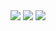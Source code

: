 <picture>
  <source media="(prefers-color-scheme: dark)" srcset="https://github-readme-stats-kappa-three-66.vercel.app/api?username=shimenga&show_icons=true&theme=onedark&include_all_commits=true&count_private=true&role=OWNER,ORGANIZATION_MEMBER,COLLABORATOR">
  <img src="https://github-readme-stats-kappa-three-66.vercel.app/api?username=shimenga&show_icons=true&include_all_commits=true&count_private=true&role=OWNER,ORGANIZATION_MEMBER,COLLABORATOR">
</picture>

<picture>
  <source media="(prefers-color-scheme: dark)" srcset="https://github-readme-stats-kappa-three-66.vercel.app/api/top-langs/?username=shimenga&layout=compact&theme=onedark&role=OWNER,ORGANIZATION_MEMBER&langs_count=10">
  <img src="https://github-readme-stats-kappa-three-66.vercel.app/api/top-langs/?username=shimenga&layout=compact&role=OWNER,ORGANIZATION_MEMBER&langs_count=10">
</picture>

<picture>
  <source media="(prefers-color-scheme: dark)" srcset="https://github-readme-stats-kappa-three-66.vercel.app/api/wakatime?username=Dr_TSNG&layout=compact&theme=onedark&hide=ObjectiveC,Objective-C,Text,Gitignore%20File,Properties">
  <img src="https://github-readme-stats-kappa-three-66.vercel.app/api/wakatime?username=Dr_TSNG&layout=compact&hide=ObjectiveC,Objective-C,Text,Gitignore%20File,Properties">
</picture>

